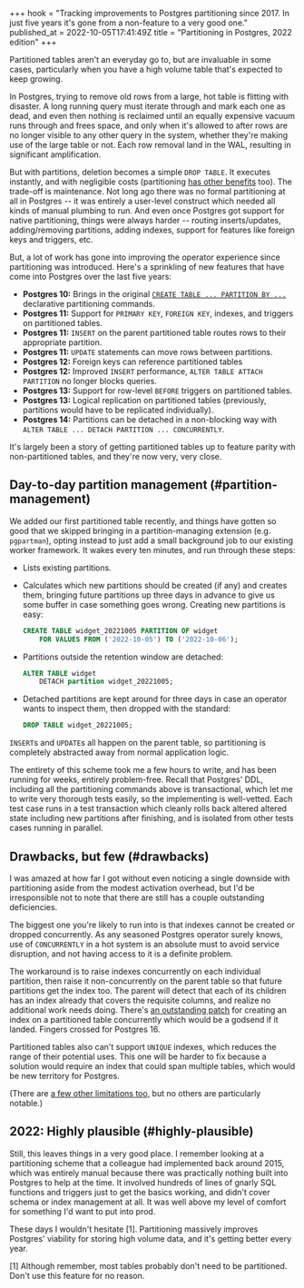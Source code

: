 +++
hook = "Tracking improvements to Postgres partitioning since 2017. In just five years it's gone from a non-feature to a very good one."
published_at = 2022-10-05T17:41:49Z
title = "Partitioning in Postgres, 2022 edition"
+++

Partitioned tables aren't an everyday go to, but are invaluable in some cases, particularly when you have a high volume table that's expected to keep growing.

In Postgres, trying to remove old rows from a large, hot table is flitting with disaster. A long running query must iterate through and mark each one as dead, and even then nothing is reclaimed until an equally expensive vacuum runs through and frees space, and only when it's allowed to after rows are no longer visible to any other query in the system, whether they're making use of the large table or not. Each row removal land in the WAL, resulting in significant amplification.

But with partitions, deletion becomes a simple `DROP TABLE`. It executes instantly, and with negligible costs (partitioning [has other benefits](https://www.postgresql.org/docs/current/ddl-partitioning.html) too). The trade-off is maintenance. Not long ago there was no formal partitioning at all in Postgres -- it was entirely a user-level construct which needed all kinds of manual plumbing to run. And even once Postgres got support for native partitioning, things were always harder -- routing inserts/updates, adding/removing partitions, adding indexes, support for features like foreign keys and triggers, etc.

But, a lot of work has gone into improving the operator experience since partitioning was introduced. Here's a sprinkling of new features that have come into Postgres over the last five years:

* **Postgres 10:** Brings in the original [`CREATE TABLE ... PARTITION BY ...`](https://www.postgresql.org/message-id/flat/55D3093C.5010800@lab.ntt.co.jp) declarative partitioning commands.
* **Postgres 11:** Support for `PRIMARY KEY`, `FOREIGN KEY`, indexes, and triggers on partitioned tables.
* **Postgres 11:** `INSERT` on the parent partitioned table routes rows to their appropriate partition.
* **Postgres 11:** `UPDATE` statements can move rows between partitions.
* **Postgres 12:** Foreign keys can reference partitioned tables
* **Postgres 12:** Improved `INSERT` performance, `ALTER TABLE ATTACH PARTITION` no longer blocks queries.
* **Postgres 13:** Support for row-level `BEFORE` triggers on partitioned tables.
* **Postgres 13:** Logical replication on partitioned tables (previously, partitions would have to be replicated individually).
* **Postgres 14:** Partitions can be detached in a non-blocking way with `ALTER TABLE ... DETACH PARTITION ... CONCURRENTLY`.

It's largely been a story of getting partitioned tables up to feature parity with non-partitioned tables, and they're now very, very close.

## Day-to-day partition management (#partition-management)

We added our first partitioned table recently, and things have gotten so good that we skipped bringing in a partition-managing extension (e.g. `pgpartman`), opting instead to just add a small background job to our existing worker framework. It wakes every ten minutes, and run through these steps:

* Lists existing partitions.

* Calculates which new partitions should be created (if any) and creates them, bringing future partitions up three days in advance to give us some buffer in case something goes wrong. Creating new partitions is easy:

    ``` sql
    CREATE TABLE widget_20221005 PARTITION OF widget
        FOR VALUES FROM ('2022-10-05') TO ('2022-10-06');
    ```

* Partitions outside the retention window are detached:

    ``` sql
    ALTER TABLE widget
        DETACH partition widget_20221005;
    ```

* Detached partitions are kept around for three days in case an operator wants to inspect them, then dropped with the standard:

    ``` sql
    DROP TABLE widget_20221005;
    ```

`INSERT`s and `UPDATE`s all happen on the parent table, so partitioning is completely abstracted away from normal application logic.

The entirety of this scheme took me a few hours to write, and has been running for weeks, entirely problem-free. Recall that Postgres' DDL, including all the partitioning commands above is transactional, which let me to write very thorough tests easily, so the implementing is well-vetted. Each test case runs in a test transaction which cleanly rolls back altered altered state including new partitions after finishing, and is isolated from other tests cases running in parallel.

## Drawbacks, but few (#drawbacks)

I was amazed at how far I got without even noticing a single downside with partitioning aside from the modest activation overhead, but I'd be irresponsible not to note that there are still has a couple outstanding deficiencies.

The biggest one you're likely to run into is that indexes cannot be created or dropped concurrently. As any seasoned Postgres operator surely knows, use of `CONCURRENTLY` in a hot system is an absolute must to avoid service disruption, and not having access to it is a definite problem.

The workaround is to raise indexes concurrently on each individual partition, then raise it non-concurrently on the parent table so that future partitions get the index too. The parent will detect that each of its children has an index already that covers the requisite columns, and realize no additional work needs doing. There's [an outstanding patch](https://commitfest.postgresql.org/35/2815/) for creating an index on a partitioned table concurrently which would be a godsend if it landed. Fingers crossed for Postgres 16.

Partitioned tables also can't support `UNIQUE` indexes, which reduces the range of their potential uses. This one will be harder to fix because a solution would require an index that could span multiple tables, which would be new territory for Postgres.

(There are [a few other limitations too](https://www.postgresql.org/docs/current/ddl-partitioning.html#DDL-PARTITIONING-DECLARATIVE-LIMITATIONS), but no others are particularly notable.)

## 2022: Highly plausible (#highly-plausible)

Still, this leaves things in a very good place. I remember looking at a partitioning scheme that a colleague had implemented back around 2015, which was entirely manual because there was practically nothing built into Postgres to help at the time. It involved hundreds of lines of gnarly SQL functions and triggers just to get the basics working, and didn't cover schema or index management at all. It was well above my level of comfort for something I'd want to put into prod.

These days I wouldn't hesitate [1]. Partitioning massively improves Postgres' viability for storing high volume data, and it's getting better every year.

[1] Although remember, most tables probably don't need to be partitioned. Don't use this feature for no reason.
